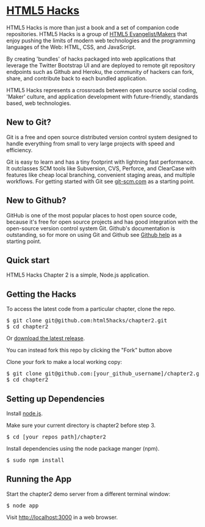 [HTML5 Hacks](https://github.com/html5hacks)
=================

HTML5 Hacks is more than just a book and a set of companion code repositories. HTML5 Hacks is a group of [HTML5 Evangelist/Makers](https://github.com/html5hacks?tab=members) that enjoy pushing the limits of modern web technologies and the programming languages of the Web: HTML, CSS, and JavaScript. 

By creating 'bundles' of hacks packaged into web applications that leverage the Twitter Bootstrap UI and are deployed to remote git repository endpoints such as Github and Heroku, the community of hackers can fork, share, and contribute back to each bundled application. 

HTML5 Hacks represents a crossroads between open source social coding, 'Maker' culture, and application development with future-friendly, standards based, web technologies. 

New to Git?
-----------
Git is a free and open source distributed version control system designed to handle everything from small to very large projects with speed and efficiency.

Git is easy to learn and has a tiny footprint with lightning fast performance. It outclasses SCM tools like Subversion, CVS, Perforce, and ClearCase with features like cheap local branching, convenient staging areas, and multiple workflows. For getting started with Git see [git-scm.com](http://git-scm.com/) as a starting point.


New to Github?
-----------
GitHub is one of the most popular places to host open source code, because it's free for open source projects and has good integration with the open-source version control system Git. Github's documentation is outstanding, so for more on using Git and Github see [Github help](https://help.github.com) as a starting point.


Quick start
-----------

HTML5 Hacks Chapter 2 is a simple, Node.js application. 

## Getting the Hacks

To access the latest code from a particular chapter, clone the repo.

<pre>
$ git clone git@github.com:html5hacks/chapter2.git
$ cd chapter2
</pre>

Or [download the latest release](https://github.com/html5hacks/chapter2/archive/master.zip).

You can instead fork this repo by clicking the "Fork" button above

Clone your fork to make a local working copy:

<pre>
$ git clone git@github.com:[your_github_username]/chapter2.git
$ cd chapter2
</pre>

## Setting up Dependencies

Install [node.js](http://nodejs.org/#download).

Make sure your current directory is chapter2 before step 3.

<pre>
$ cd [your repos path]/chapter2
</pre>

Install dependencies using the node package manger (npm).

<pre>
$ sudo npm install
</pre>

## Running the App

Start the chapter2 demo server from a different terminal window:
<pre>
$ node app
</pre>

Visit [http://localhost:3000](http://localhost:3000) in a web browser.